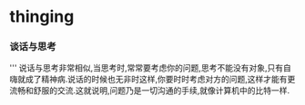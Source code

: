 # thinging

### 谈话与思考
''' 说话与思考非常相似,当思考时,常常要考虑你的问题,思考不能没有对象,只有自嗨就成了精神病.说话的时候也无非时这样,你要时时考虑对方的问题,这样才能有更流畅和舒服的交流.这就说明,问题乃是一切沟通的手续,就像计算机中的比特一样.
